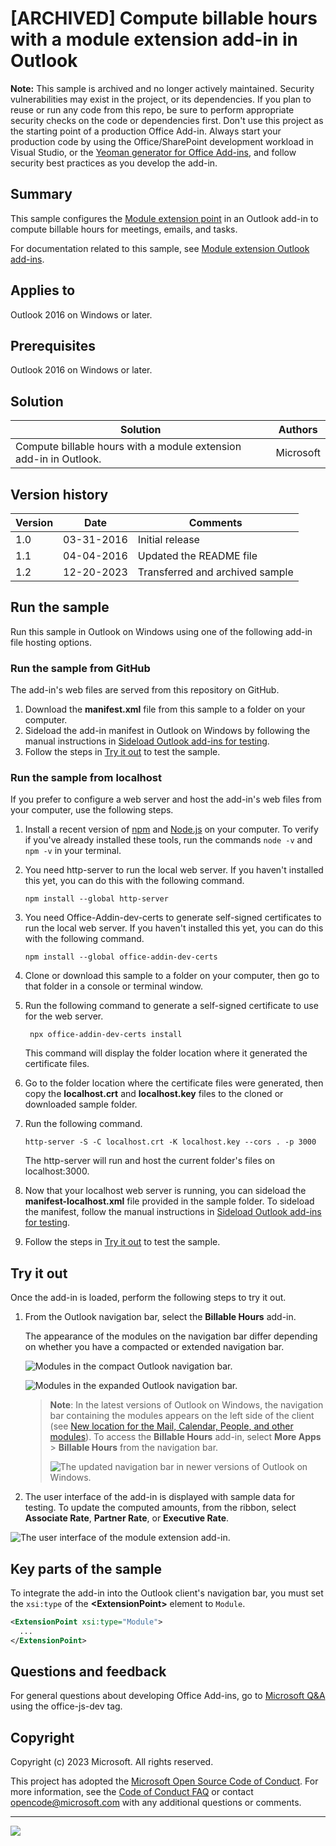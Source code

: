 # [ARCHIVED] Compute billable hours with a module extension add-in in Outlook

**Note:** This sample is archived and no longer actively maintained. Security vulnerabilities may exist in the project, or its dependencies. If you plan to reuse or run any code from this repo, be sure to perform appropriate security checks on the code or dependencies first. Don't use this project as the starting point of a production Office Add-in. Always start your production code by using the Office/SharePoint development workload in Visual Studio, or the [Yeoman generator for Office Add-ins](https://github.com/OfficeDev/generator-office), and follow security best practices as you develop the add-in.

## Summary

This sample configures the [Module extension point](https://learn.microsoft.com/javascript/api/manifest/extensionpoint#module) in an Outlook add-in to compute billable hours for meetings, emails, and tasks.

For documentation related to this sample, see [Module extension Outlook add-ins](https://learn.microsoft.com/office/dev/add-ins/outlook/extension-module-outlook-add-ins).

## Applies to

Outlook 2016 on Windows or later.

## Prerequisites

Outlook 2016 on Windows or later.

## Solution

| Solution | Authors |
| -------- | --------- |
| Compute billable hours with a module extension add-in in Outlook. | Microsoft |

## Version history

| Version | Date | Comments |
| ------- | ----- | -------- |
| 1.0 | 03-31-2016 | Initial release |
| 1.1 | 04-04-2016 | Updated the README file |
| 1.2 | 12-20-2023 | Transferred and archived sample |

## Run the sample

Run this sample in Outlook on Windows using one of the following add-in file hosting options.

### Run the sample from GitHub

The add-in's web files are served from this repository on GitHub.

1. Download the **manifest.xml** file from this sample to a folder on your computer.
1. Sideload the add-in manifest in Outlook on Windows by following the manual instructions in [Sideload Outlook add-ins for testing](https://learn.microsoft.com/office/dev/add-ins/outlook/sideload-outlook-add-ins-for-testing?tabs=windows#sideload-manually).
1. Follow the steps in [Try it out](#try-it-out) to test the sample.

### Run the sample from localhost

If you prefer to configure a web server and host the add-in's web files from your computer, use the following steps.

1. Install a recent version of [npm](https://www.npmjs.com/get-npm) and [Node.js](https://nodejs.org/) on your computer. To verify if you've already installed these tools, run the commands `node -v` and `npm -v` in your terminal.
1. You need http-server to run the local web server. If you haven't installed this yet, you can do this with the following command.

    ```console
    npm install --global http-server
    ```

1. You need Office-Addin-dev-certs to generate self-signed certificates to run the local web server. If you haven't installed this yet, you can do this with the following command.

    ```console
    npm install --global office-addin-dev-certs
    ```

1. Clone or download this sample to a folder on your computer, then go to that folder in a console or terminal window.
1. Run the following command to generate a self-signed certificate to use for the web server.

   ```console
    npx office-addin-dev-certs install
    ```

    This command will display the folder location where it generated the certificate files.
1. Go to the folder location where the certificate files were generated, then copy the **localhost.crt** and **localhost.key** files to the cloned or downloaded sample folder.
1. Run the following command.

    ```console
    http-server -S -C localhost.crt -K localhost.key --cors . -p 3000
    ```

    The http-server will run and host the current folder's files on localhost:3000.
1. Now that your localhost web server is running, you can sideload the **manifest-localhost.xml** file provided in the sample folder. To sideload the manifest, follow the manual instructions in [Sideload Outlook add-ins for testing](https://learn.microsoft.com/office/dev/add-ins/outlook/sideload-outlook-add-ins-for-testing?tabs=windows#sideload-manually).
1. Follow the steps in [Try it out](#try-it-out) to test the sample.

## Try it out

Once the add-in is loaded, perform the following steps to try it out.

1. From the Outlook navigation bar, select the **Billable Hours** add-in.

   The appearance of the modules on the navigation bar differ depending on whether you have a compacted or extended navigation bar.

   ![Modules in the compact Outlook navigation bar.](assets/outlook-compact-navigation-bar.png)

   ![Modules in the expanded Outlook navigation bar.](assets/outlook-navigation-bar.png)

   > **Note**: In the latest versions of Outlook on Windows, the navigation bar containing the modules appears on the left side of the client (see [New location for the Mail, Calendar, People, and other modules](https://techcommunity.microsoft.com/t5/outlook-global-customer-service/new-location-for-the-mail-calendar-people-and-other-modules/ba-p/3596278)). To access the **Billable Hours** add-in, select **More Apps** > **Billable Hours** from the navigation bar.
   >
   > ![The updated navigation bar in newer versions of Outlook on Windows.](assets/outlook-updated-navigation-bar.png)
1. The user interface of the add-in is displayed with sample data for testing. To update the computed amounts, from the ribbon, select **Associate Rate**, **Partner Rate**, or **Executive Rate**.

![The user interface of the module extension add-in.](assets/outlook-billable-hours-ui.png)

## Key parts of the sample

To integrate the add-in into the Outlook client's navigation bar, you must set the `xsi:type` of the **\<ExtensionPoint>** element to `Module`.

```xml
<ExtensionPoint xsi:type="Module">
  ...
</ExtensionPoint>
```

## Questions and feedback

For general questions about developing Office Add-ins, go to [Microsoft Q&A](https://learn.microsoft.com/answers/topics/office-js-dev.html) using the office-js-dev tag.

## Copyright

Copyright (c) 2023 Microsoft. All rights reserved.

This project has adopted the [Microsoft Open Source Code of Conduct](https://opensource.microsoft.com/codeofconduct/). For more information, see the [Code of Conduct FAQ](https://opensource.microsoft.com/codeofconduct/faq/) or contact [opencode@microsoft.com](mailto:opencode@microsoft.com) with any additional questions or comments.

---

<img src="https://pnptelemetry.azurewebsites.net/pnp-officeaddins/samples/outlook-compute-billable-hours" />
